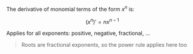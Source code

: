 The derivative of monomial terms of the form $x^n$ is:

$$(x^n)' = nx^{n-1}$$

Applies for all exponents: positive, negative, fractional, ...

> Roots are fractional exponents, so the power rule applies here too



